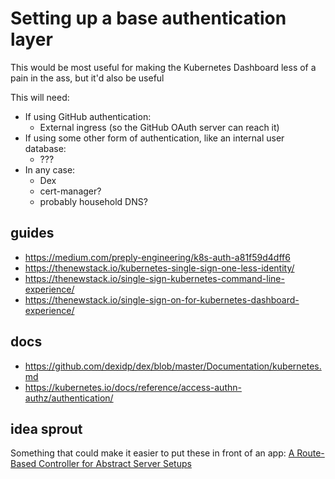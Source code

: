 # Setting up a base authentication layer

This would be most useful for making the Kubernetes Dashboard less of a pain in the ass, but it'd also be useful

This will need:

- If using GitHub authentication:
  - External ingress (so the GitHub OAuth server can reach it)
- If using some other form of authentication, like an internal user database:
  - ???
- In any case:
  - Dex
  - cert-manager?
  - probably household DNS?

## guides

- https://medium.com/preply-engineering/k8s-auth-a81f59d4dff6
- https://thenewstack.io/kubernetes-single-sign-one-less-identity/
- https://thenewstack.io/single-sign-kubernetes-command-line-experience/
- https://thenewstack.io/single-sign-on-for-kubernetes-dashboard-experience/

## docs

- https://github.com/dexidp/dex/blob/master/Documentation/kubernetes.md
- https://kubernetes.io/docs/reference/access-authn-authz/authentication/

## idea sprout

Something that could make it easier to put these in front of an app: [A Route-Based Controller for Abstract Server Setups](j4m37-at9bj-0zbq1-ft9xy-ymk05)
